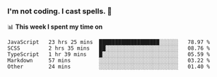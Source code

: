### I'm not coding. I cast spells. 🎩

📊 **This week I spent my time on**
<!--START_SECTION:waka-->
```text
JavaScript   23 hrs 25 mins  ███████████████████░░░░░░   78.97 % 
SCSS         2 hrs 35 mins   ██░░░░░░░░░░░░░░░░░░░░░░░   08.76 % 
TypeScript   1 hr 39 mins    █░░░░░░░░░░░░░░░░░░░░░░░░   05.59 % 
Markdown     57 mins         ░░░░░░░░░░░░░░░░░░░░░░░░░   03.22 % 
Other        24 mins         ░░░░░░░░░░░░░░░░░░░░░░░░░   01.40 %
```
<!--END_SECTION:waka-->
